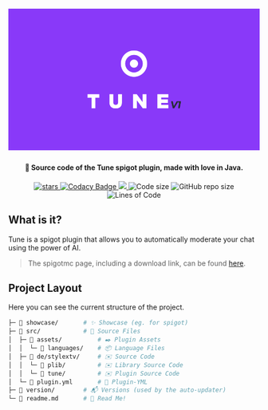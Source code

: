 <h1 align="center">
  <br>
  <img src="https://raw.githubusercontent.com/StylexTV/Tune/main/showcase/socials/cover.png">
  <br>
</h1>

<h4 align="center">🚩 Source code of the Tune spigot plugin, made with love in Java.</h4>

<p align="center">
  <a href="https://GitHub.com/StylexTV/Tune/stargazers/">
    <img alt="stars" src="https://img.shields.io/github/stars/StylexTV/Tune.svg?color=ffdd00"/>
  </a>
  <a href="https://www.codacy.com/manual/noluck942/GSigns?utm_source=github.com&amp;utm_medium=referral&amp;utm_content=StylexTV/GSigns&amp;utm_campaign=Badge_Grade">
    <img alt="Codacy Badge" src="https://app.codacy.com/project/badge/Grade/a33dbb19ff17460d896a7864fececab6"/>
  </a>
  <a href="https://stylextv.gitbook.io/gsigns" alt="Docs (gitbook)">
    <img src="https://img.shields.io/badge/docs-gitbook-brightgreen"/>
  </a>
  <a>
    <img alt="Code size" src="https://img.shields.io/github/languages/code-size/StylexTV/Tune.svg"/>
  </a>
  <a>
    <img alt="GitHub repo size" src="https://img.shields.io/github/repo-size/StylexTV/Tune.svg"/>
  </a>
  <a>
    <img alt="Lines of Code" src="https://tokei.rs/b1/github/StylexTV/Tune?category=code"/>
  </a>
</p>

## What is it?
Tune is a spigot plugin that allows you to automatically moderate your chat using the power of AI.
> The spigotmc page, including a download link, can be found [here](https://www.spigotmc.org/resources/g-signs-a-unique-map-signs-plugin-for-lobbies.85017/).

## Project Layout
Here you can see the current structure of the project.

```bash
├─ 📂 showcase/       # ✨ Showcase (eg. for spigot)
├─ 📂 src/            # 🌟 Source Files
│  ├─ 📂 assets/          # ✒️ Plugin Assets
│  │  └─ 📂 languages/    # 📦 Language Files
│  ├─ 📂 de/stylextv/     # ✉️ Source Code
│  │  └─ 📂 plib/         # ✉️ Library Source Code
│  │  └─ 📂 tune/         # ✉️ Plugin Source Code
│  └─ 📄 plugin.yml       # 📌 Plugin-YML
├─ 📂 version/        # 📬 Versions (used by the auto-updater)
└─ 📃 readme.md       # 📖 Read Me!
```

